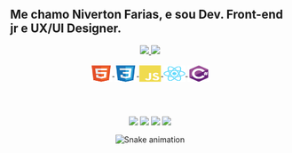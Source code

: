 ## Me chamo Niverton Farias, e sou Dev. Front-end jr e UX/UI Designer.
<div align="center">
  <a href="https://github.com/nivertonfamorim">
  <img height="120em" src="https://github-readme-stats.vercel.app/api?username=nivertonfamorim&show_icons=true&theme=dark&include_all_commits=true&count_private=true"/>
  <img height="120em" src="https://github-readme-stats.vercel.app/api/top-langs/?username=nivertonfamorim&layout=compact&langs_count=7&theme=dark"/>
</div>
<div align="center" style="display: inline_block"><br>
  <img align="center" alt="niverton-HTML" height="30" width="40" src="https://raw.githubusercontent.com/devicons/devicon/master/icons/html5/html5-original.svg">
  <img align="center" alt="niverton-CSS" height="30" width="40" src="https://raw.githubusercontent.com/devicons/devicon/master/icons/css3/css3-original.svg">
  <img align="center" alt="niverton-Js" height="30" width="40" src="https://raw.githubusercontent.com/devicons/devicon/master/icons/javascript/javascript-plain.svg">
   <img align="center" alt="niverton-React" height="30" width="40" src="https://raw.githubusercontent.com/devicons/devicon/master/icons/react/react-original.svg">
  <img align="center" alt="niverton-Csharp" height="30" width="40" src="https://raw.githubusercontent.com/devicons/devicon/master/icons/csharp/csharp-original.svg">
  
</div>
  
<br><br>
<div align="center"> 
  <a href="https://instagram.com/niverton.amorim" target="_blank"><img src="https://img.shields.io/badge/-Instagram-%23E4405F?style=for-the-badge&logo=instagram&logoColor=white" target="_blank"></a>
 <a href="https://wa.me/5581981813459" target="_blank"><img src="https://img.shields.io/badge/WhatsApp-25D366?style=for-the-badge&logo=whatsapp&logoColor=white" target="_blank"></a> 
  <a href = "mailto:niverton.farias@gmail.com"><img src="https://img.shields.io/badge/-Gmail-%23333?style=for-the-badge&logo=gmail&logoColor=white" target="_blank"></a>
  <a href="https://www.linkedin.com/in/niverton-farias/" target="_blank"><img src="https://img.shields.io/badge/-LinkedIn-%230077B5?style=for-the-badge&logo=linkedin&logoColor=white" target="_blank"></a> 
 
![Snake animation](https://github.com/nivertonfamorim/nivertonfamorim/blob/output/github-contribution-grid-snake.svg)
  
</div>
